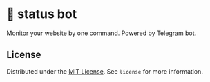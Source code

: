 # 👀 status bot

Monitor your website by one command. Powered by Telegram bot.

## License

Distributed under the [MIT License](https://choosealicense.com/licenses/mit/). See `license` for more information.
